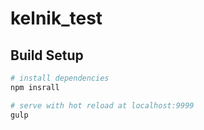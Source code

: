 # kelnik_test

## Build Setup

``` bash
# install dependencies
npm insrall

# serve with hot reload at localhost:9999
gulp
